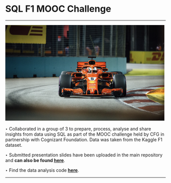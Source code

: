 # SQL F1 MOOC Challenge

--- 
<img src="HansonLuUnsplash.png" width="500" height="300" />

‣ Collaborated in a group of 3 to prepare, process, analyse and share insights from data using SQL as part of the MOOC challenge held by CFG in partnership with Cognizant Foundation. Data was taken from the Kaggle F1 dataset.

‣ Submitted presentation slides have been uploaded in the main repository and **can also be found [here](https://github.com/V-Mayya/SQL-F1-MOOC-Challenge/blob/main/F1%20SQL%20MOOC%20challenge%20presentation%20slides%20-%20Team%20White.pdf)**.

‣ Find the data analysis code **[here](https://github.com/V-Mayya/SQL-F1-MOOC-Challenge/blob/main/data-analysis.sql)**.

--- 
